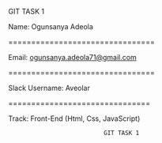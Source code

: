 GIT TASK 1




Name: Ogunsanya Adeola

================================

Email: ogunsanya.adeola71@gmail.com

================================

Slack Username: Aveolar

===============================

Track: Front-End (Html, Css, JavaScript)
















                               GIT TASK 1

